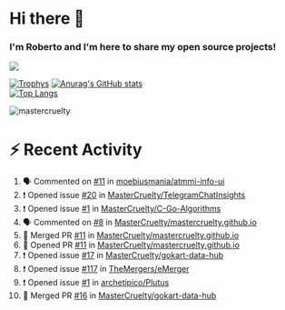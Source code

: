 # Hi there 👋
### I'm Roberto and I'm here to share my open source projects!

<img src="https://komarev.com/ghpvc/?username=mastercruelty&label=Profile views&color=0e75b6"><br>

[![Trophys](https://github-profile-trophy.vercel.app/?username=mastercruelty)](https://github.com/ryo-ma/github-profile-trophy)
[![Anurag's GitHub stats](https://github-readme-stats.vercel.app/api?username=mastercruelty&show_icons=true&theme=tokyonight)](https://github.com/anuraghazra/github-readme-stats)<br>
[![Top Langs](https://github-readme-stats.vercel.app/api/top-langs/?username=mastercruelty&langs_count=10&hide=jupyter%20notebook&exclude_repo=Alarm-project&layout=compact&theme=tokyonight)](https://github.com/anuraghazra/github-readme-stats)
<p><img align="center" src="https://github-readme-streak-stats.herokuapp.com/?user=mastercruelty&" alt="mastercruelty" /></p>

# :zap: Recent Activity
<!--START_SECTION:activity-->
1. 🗣 Commented on [#11](https://github.com/moebiusmania/atmmi-info-ui/issues/11#issuecomment-2106362834) in [moebiusmania/atmmi-info-ui](https://github.com/moebiusmania/atmmi-info-ui)
2. ❗ Opened issue [#20](https://github.com/MasterCruelty/TelegramChatInsights/issues/20) in [MasterCruelty/TelegramChatInsights](https://github.com/MasterCruelty/TelegramChatInsights)
3. ❗ Opened issue [#1](https://github.com/MasterCruelty/C-Go-Algorithms/issues/1) in [MasterCruelty/C-Go-Algorithms](https://github.com/MasterCruelty/C-Go-Algorithms)
4. 🗣 Commented on [#8](https://github.com/MasterCruelty/mastercruelty.github.io/issues/8#issuecomment-2094487849) in [MasterCruelty/mastercruelty.github.io](https://github.com/MasterCruelty/mastercruelty.github.io)
5. 🎉 Merged PR [#11](https://github.com/MasterCruelty/mastercruelty.github.io/pull/11) in [MasterCruelty/mastercruelty.github.io](https://github.com/MasterCruelty/mastercruelty.github.io)
6. 💪 Opened PR [#11](https://github.com/MasterCruelty/mastercruelty.github.io/pull/11) in [MasterCruelty/mastercruelty.github.io](https://github.com/MasterCruelty/mastercruelty.github.io)
7. ❗ Opened issue [#17](https://github.com/MasterCruelty/gokart-data-hub/issues/17) in [MasterCruelty/gokart-data-hub](https://github.com/MasterCruelty/gokart-data-hub)
8. ❗ Opened issue [#117](https://github.com/TheMergers/eMerger/issues/117) in [TheMergers/eMerger](https://github.com/TheMergers/eMerger)
9. ❗ Opened issue [#1](https://github.com/archetipico/Plutus/issues/1) in [archetipico/Plutus](https://github.com/archetipico/Plutus)
10. 🎉 Merged PR [#16](https://github.com/MasterCruelty/gokart-data-hub/pull/16) in [MasterCruelty/gokart-data-hub](https://github.com/MasterCruelty/gokart-data-hub)
<!--END_SECTION:activity-->
